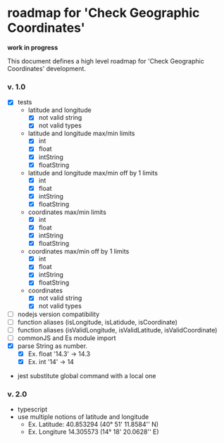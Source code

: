 # roadmap for 'Check Geographic Coordinates'

**work in progress**

This document defines a high level roadmap for 'Check Geographic Coordinates' development.

### v. 1.0

- [x] tests
  - latitude and longitude
    - [x] not valid string
    - [x] not valid types
  - latitude and longitude max/min limits
    - [x] int
    - [x] float
    - [x] intString
    - [x] floatString
  - latitude and longitude max/min off by 1 limits
    - [x] int
    - [x] float
    - [x] intString
    - [x] floatString
  - coordinates max/min limits
    - [x] int
    - [x] float
    - [x] intString
    - [x] floatString
  - coordinates max/min off by 1 limits
    - [x] int
    - [x] float
    - [x] intString
    - [x] floatString
  - coordinates
    - [x] not valid string
    - [x] not valid types
- [ ] nodejs version compatibility
- [ ] function aliases (isLongitude, isLatidude, isCoordinate)
- [ ] function aliases (isValidLongitude, isValidLatitude, isValidCoordinate)
- [ ] commonJS and Es module import
- [x] parse String as number.
  - [x] Ex. float '14.3' -> 14.3
  - [x] Ex. int '14' -> 14
- jest substitute global command with a local one

### v. 2.0

- typescript
- use multiple notions of latitude and longitude
  - Ex. Latitude: 40.853294 (40° 51' 11.8584'' N)
  - Ex. Longiture 14.305573 (14° 18' 20.0628'' E)
